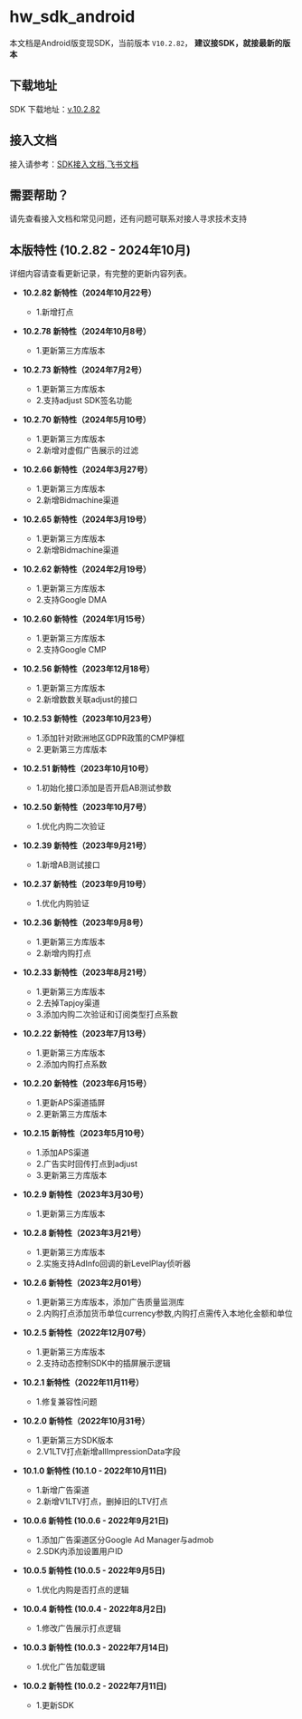 # hw_sdk_android

本文档是Android版变现SDK，当前版本 `V10.2.82`， <b>  建议接SDK，就接最新的版本 </B>

## 下载地址

SDK 下载地址：[v.10.2.82](https://github.com/artwl/hw_game_mp_sdk_ironsource_android/releases)

## 接入文档

接入请参考：[SDK接入文档,飞书文档](https://hellowd.feishu.cn/docx/doxcnVxhTFV3vW1JWPKXOzihsTe)

## 需要帮助？

请先查看接入文档和常见问题，还有问题可联系对接人寻求技术支持

## 本版特性 (10.2.82 - 2024年10月)

详细内容请查看更新记录，有完整的更新内容列表。

- **10.2.82 新特性（2024年10月22号）**
  - 1.新增打点

- **10.2.78 新特性（2024年10月8号）**
  - 1.更新第三方库版本
    
- **10.2.73 新特性（2024年7月2号）**
  - 1.更新第三方库版本
  - 2.支持adjust SDK签名功能

- **10.2.70 新特性（2024年5月10号）**
  - 1.更新第三方库版本
  - 2.新增对虚假广告展示的过滤
    
- **10.2.66 新特性（2024年3月27号）**
  - 1.更新第三方库版本
  - 2.新增Bidmachine渠道
    
- **10.2.65 新特性（2024年3月19号）**
  - 1.更新第三方库版本
  - 2.新增Bidmachine渠道
    
- **10.2.62 新特性（2024年2月19号）**
  - 1.更新第三方库版本
  - 2.支持Google DMA

- **10.2.60 新特性（2024年1月15号）**
  - 1.更新第三方库版本
  - 2.支持Google CMP
    
- **10.2.56 新特性（2023年12月18号）**
  - 1.更新第三方库版本
  - 2.新增数数关联adjust的接口
    
- **10.2.53 新特性（2023年10月23号）**
  - 1.添加针对欧洲地区GDPR政策的CMP弹框
  - 2.更新第三方库版本
    
- **10.2.51 新特性（2023年10月10号）**
  - 1.初始化接口添加是否开启AB测试参数
    
- **10.2.50 新特性（2023年10月7号）**
  - 1.优化内购二次验证
    
- **10.2.39 新特性（2023年9月21号）**
  - 1.新增AB测试接口
    
- **10.2.37 新特性（2023年9月19号）**
  - 1.优化内购验证
    
- **10.2.36 新特性（2023年9月8号）**
  - 1.更新第三方库版本
  - 2.新增内购打点

- **10.2.33 新特性（2023年8月21号）**
  - 1.更新第三方库版本
  - 2.去掉Tapjoy渠道
  - 3.添加内购二次验证和订阅类型打点系数
    
- **10.2.22 新特性（2023年7月13号）**
  - 1.更新第三方库版本
  - 2.添加内购打点系数
    
- **10.2.20 新特性（2023年6月15号）**
  - 1.更新APS渠道插屏
  - 2.更新第三方库版本
    
- **10.2.15 新特性（2023年5月10号）**
  - 1.添加APS渠道
  - 2.广告实时回传打点到adjust
  - 3.更新第三方库版本
  
- **10.2.9 新特性（2023年3月30号）**
  - 1.更新第三方库版本 
  
- **10.2.8 新特性（2023年3月21号）**
  - 1.更新第三方库版本
  - 2.实施支持AdInfo回调的新LevelPlay侦听器
  
- **10.2.6 新特性（2023年2月01号）**
  - 1.更新第三方库版本，添加广告质量监测库
  - 2.内购打点添加货币单位currency参数,内购打点需传入本地化金额和单位
  
- **10.2.5 新特性（2022年12月07号）**
  - 1.更新第三方库版本
  - 2.支持动态控制SDK中的插屏展示逻辑
  
- **10.2.1 新特性（2022年11月11号）**
  - 1.修复兼容性问题

- **10.2.0 新特性（2022年10月31号）**
  - 1.更新第三方SDK版本
  - 2.V1LTV打点新增allImpressionData字段
  
- **10.1.0 新特性 (10.1.0 - 2022年10月11日)**
  - 1.新增广告渠道
  - 2.新增V1LTV打点，删掉旧的LTV打点
  
- **10.0.6 新特性 (10.0.6 - 2022年9月21日)**
  - 1.添加广告渠道区分Google Ad Manager与admob
  - 2.SDK内添加设置用户ID
  
- **10.0.5 新特性 (10.0.5 - 2022年9月5日)**
  - 1.优化内购是否打点的逻辑
  
- **10.0.4 新特性 (10.0.4 - 2022年8月2日)**
  - 1.修改广告展示打点逻辑
  
- **10.0.3 新特性 (10.0.3 - 2022年7月14日)**
  - 1.优化广告加载逻辑

- **10.0.2 新特性 (10.0.2 - 2022年7月11日)**
  - 1.更新SDK
